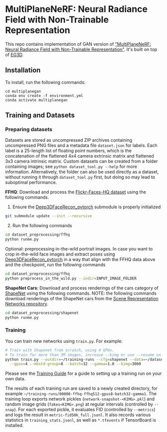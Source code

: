 # MultiPlaneNeRF: Neural Radiance Field with Non-Trainable Representation

This repo contains implementation of GAN version of ["MultiPlaneNeRF: Neural Radiance Field with Non-Trainable Representation"](https://arxiv.org/pdf/2305.10579.pdf). It's built on top of [EG3D](https://github.com/NVlabs/eg3d).

## Installation
To install, run the following commands:
```
cd multiplanegan
conda env create -f environment.yml
conda activate multiplanegan
```

## Training and Datasets

### Preparing datasets

Datasets are stored as uncompressed ZIP archives containing uncompressed PNG files and a metadata file `dataset.json` for labels. Each label is a 25-length list of floating point numbers, which is the concatenation of the flattened 4x4 camera extrinsic matrix and flattened 3x3 camera intrinsic matrix. Custom datasets can be created from a folder containing images; see `python dataset_tool.py --help` for more information. Alternatively, the folder can also be used directly as a dataset, without running it through `dataset_tool.py` first, but doing so may lead to suboptimal performance.

**FFHQ**: Download and process the [Flickr-Faces-HQ dataset](https://github.com/NVlabs/ffhq-dataset) using the following commands.

1. Ensure the [Deep3DFaceRecon_pytorch](https://github.com/sicxu/Deep3DFaceRecon_pytorch/tree/6ba3d22f84bf508f0dde002da8fff277196fef21) submodule is properly initialized
```.bash
git submodule update --init --recursive
```

2. Run the following commands
```.bash
cd dataset_preprocessing/ffhq
python runme.py
```

Optional: preprocessing in-the-wild portrait images. 
In case you want to crop in-the-wild face images and extract poses using [Deep3DFaceRecon_pytorch](https://github.com/sicxu/Deep3DFaceRecon_pytorch/tree/6ba3d22f84bf508f0dde002da8fff277196fef21) in a way that align with the FFHQ data above and the checkpoint, run the following commands 
```.bash
cd dataset_preprocessing/ffhq
python preprocess_in_the_wild.py --indir=INPUT_IMAGE_FOLDER
```

**ShapeNet Cars**: Download and process renderings of the cars category of [ShapeNet](https://shapenet.org/) using the following commands.
NOTE: the following commands download renderings of the ShapeNet cars from the [Scene Representation Networks repository](https://www.vincentsitzmann.com/srns/).

```.bash
cd dataset_preprocessing/shapenet
python runme.py
```

### Training

You can train new networks using `train.py`. For example:

```.bash
# Train with Shapenet from scratch, using 4 GPUs.
# To train for more than 3M images, increase --kimg or use --resume on the next run.
python train.py --outdir=~/training-runs --cfg=shapenet --data=~/datasets/cars_train.zip \
  --gpus=4 --mbstd-group=8 --batch=32 --gamma=1.0 --kimg=3000
```

Please see the [Training Guide](./docs/training_guide.md) for a guide to setting up a training run on your own data.

The results of each training run are saved to a newly created directory, for example `~/training-runs/00000-ffhq-ffhq512-gpus8-batch32-gamma1`. The training loop exports network pickles (`network-snapshot-<KIMG>.pkl`) and random image grids (`fakes<KIMG>.png`) at regular intervals (controlled by `--snap`). For each exported pickle, it evaluates FID (controlled by `--metrics`) and logs the result in `metric-fid50k_full.jsonl`. It also records various statistics in `training_stats.jsonl`, as well as `*.tfevents` if TensorBoard is installed.
